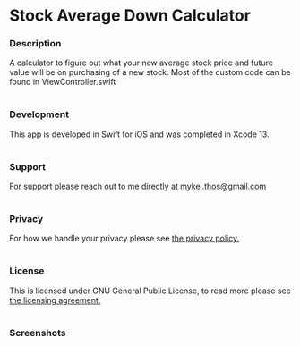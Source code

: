 # Stock Average Down Calculator


### Description
A calculator to figure out what your new average stock price and future value will be on purchasing of a new stock. Most of the custom code can be found in ViewController.swift 
<br/><br/>
### Development
This app is developed in Swift for iOS and was completed in Xcode 13.
<br/><br/>
### Support
For support please reach out to me directly at mykel.thos@gmail.com
<br/><br/>
### Privacy
For how we handle your privacy please see <a href="https://github.com/MThos/Stock-Average-Down-Calculator/blob/main/PRIVACY">the privacy policy.</a>
<br/><br/>
### License
This is licensed under GNU General Public License, to read more please see <a href="https://github.com/MThos/Stock-Average-Down-Calculator/blob/main/LICENSE">the licensing agreement.</a>
<br/><br/>
### Screenshots
